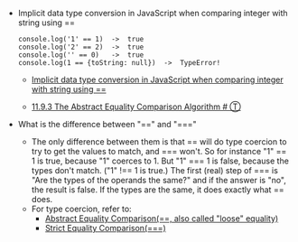 - Implicit data type conversion in JavaScript when comparing integer with string using ==
  ```
  console.log('1' == 1)  ->  true
  console.log('2' == 2)  ->  true
  console.log('' == 0)   ->  true
  console.log(1 == {toString: null})  ->  TypeError!
  ```
  - [Implicit data type conversion in JavaScript when comparing integer with string using ==](http://stackoverflow.com/questions/7625144/implicit-data-type-conversion-in-javascript-when-comparing-integer-with-string-u)

  - [11.9.3 The Abstract Equality Comparison Algorithm # Ⓣ ](http://es5.github.io/#x11.9.3)

- What is the difference between "==" and "==="
  - The only difference between them is that == will do type coercion to try to get the values to match, and === won't. So for instance "1" == 1 is true, because "1" coerces to 1. But "1" === 1 is false, because the types don't match. ("1" !== 1 is true.) The first (real) step of === is "Are the types of the operands the same?" and if the answer is "no", the result is false. If the types are the same, it does exactly what == does.
  - For type coercion, refer to:
    - [Abstract Equality Comparison(==, also called "loose" equality)](http://www.ecma-international.org/ecma-262/6.0/index.html#sec-abstract-equality-comparison)
    - [Strict Equality Comparison(===)](http://www.ecma-international.org/ecma-262/6.0/index.html#sec-strict-equality-comparison)


